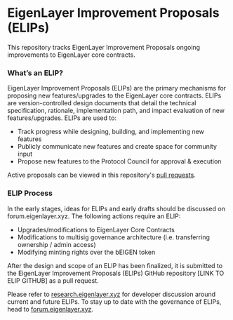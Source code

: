 # EigenLayer Improvement Proposals (ELIPs)

This repository tracks EigenLayer Improvement Proposals ongoing improvements to EigenLayer core contracts.

### What’s an ELIP?
EigenLayer Improvement Proposals (ELIPs) are the primary mechanisms for proposing new features/upgrades to the EigenLayer core contracts. ELIPs are version-controlled design documents that detail the technical specification, rationale, implementation path, and impact evaluation of new features/upgrades. ELIPs are used to:

* Track progress while designing, building, and implementing new features
* Publicly communicate new features and create space for community input
* Propose new features to the Protocol Council for approval & execution

Active proposals can be viewed in this repository's [pull requests](https://github.com/abbey-titcomb/test-eigenlayer-core-dev/pulls).

### ELIP Process
In the early stages, ideas for ELIPs and early drafts should be discussed on forum.eigenlayer.xyz. The following actions require an ELIP:

* Upgrades/modifications to EigenLayer Core Contracts
* Modifications to multisig governance architecture (i.e. transferring ownership / admin access)
* Modifying minting rights over the bEIGEN token

After the design and scope of an ELIP has been finalized, it is submitted to the EigenLayer Improvement Proposals (ELIPs) GitHub repository [LINK TO ELIP GITHUB] as a pull request. 

Please refer to [research.eigenlayer.xyz](https://research.eigenlayer.xyz/) for developer discussion around current and future ELIPs. To stay up to date with the governance of ELIPs, head to [forum.eigenlayer.xyz](https://forum.eigenlayer.xyz/).
